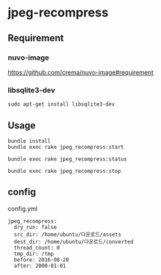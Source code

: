 # jpeg-recompress

## Requirement

### nuvo-image
https://github.com/crema/nuvo-image#requirement

### libsqlite3-dev

```
sudo apt-get install libsqlite3-dev
```


## Usage

```
bundle install
bundle exec rake jpeg_recompress:start

bundle exec rake jpeg_recompress:status

bundle exec rake jpeg_recompress:stop
```
## config

config.yml
```
jpeg_recompress:
  dry_run: false
  src_dir: /home/ubuntu/다운로드/assets
  dest_dir: /home/ubuntu/다운로드/converted
  thread_count: 0
  tmp_dir: /tmp
  before: 2016-08-20
  after: 2000-01-01  
```
